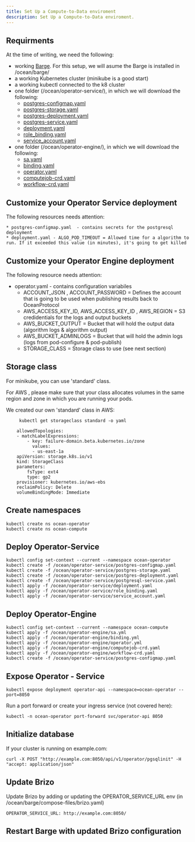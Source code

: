 ```yaml
---
title: Set Up a Compute-to-Data enviroment
description: Set Up a Compute-to-Data enviroment.
---
```



## Requirments

At the time of writing, we need the following:

* working [Barge](https://github.com/oceanprotocol/barge). For this setup, we will asume the Barge is installed in /ocean/barge/
* a working Kubernetes cluster (minikube is a good start)
* a working kubectl connected to the k8 cluster
* one folder (/ocean/operator-service/), in which we will download the following:
    * [postgres-configmap.yaml](https://github.com/oceanprotocol/operator-service/blob/develop/deploy_on_k8s/postgres-configmap.yaml)
    * [postgres-storage.yaml](https://github.com/oceanprotocol/operator-service/blob/develop/deploy_on_k8s/postgres-storage.yaml)
    * [postgres-deployment.yaml](https://github.com/oceanprotocol/operator-service/blob/develop/deploy_on_k8s/postgres-deployment.yaml)
    * [postgres-service.yaml](https://github.com/oceanprotocol/operator-service/blob/develop/deploy_on_k8s/postgres-service.yaml)
    * [deployment.yaml](https://github.com/oceanprotocol/operator-service/blob/develop/deploy_on_k8s/deployment.yaml)
    * [role_binding.yaml](https://github.com/oceanprotocol/operator-service/blob/develop/deploy_on_k8s/role_binding.yaml)
    * [service_account.yaml](https://github.com/oceanprotocol/operator-service/blob/develop/deploy_on_k8s/service_account.yaml)
* one folder (/ocean/operator-engine/), in which we will download the following:
    * [sa.yaml](https://github.com/oceanprotocol/operator-engine/blob/develop/k8s_install/sa.yml)
    * [binding.yaml](https://github.com/oceanprotocol/operator-engine/blob/develop/k8s_install/binding.yml)
    * [operator.yaml](https://github.com/oceanprotocol/operator-engine/blob/develop/k8s_install/operator.yml)        
    * [computejob-crd.yaml](https://github.com/oceanprotocol/operator-engine/blob/develop/k8s_install/computejob-crd.yml)
    * [workflow-crd.yaml](https://github.com/oceanprotocol/operator-engine/blob/develop/k8s_install/workflow-crd.yml)    

## Customize your Operator Service deployment

The following resources needs attention:

    * postgres-configmap.yaml  - contains secrets for the postgresql deployment
    * deployment.yaml - ALGO_POD_TIMEOUT = Allowed time for a algorithm to run. If it exceeded this value (in minutes), it's going to get killed

## Customize your Operator Engine deployment

The following resource needs attention:

* operator.yaml  - contains configuration variabiles
    * ACCOUNT_JSON , ACCOUNT_PASSWORD = Defines the account that is going to be used when publishing results back to OceanProtocol
    * AWS_ACCESS_KEY_ID, AWS_ACCESS_KEY_ID , AWS_REGION = S3 credidentials for the logs and output buckets
    * AWS_BUCKET_OUTPUT  = Bucket that will hold the output data (algorithm logs & algorithm output)
    * AWS_BUCKET_ADMINLOGS = Bucket that will hold the admin logs (logs from pod-configure & pod-publish)
    * STORAGE_CLASS = Storage class to use (see next section)

## Storage class

For minikube, you can use 'standard' class.

For AWS , please make sure that your class allocates volumes in the same region and zone in which you are running your pods.

We created our own 'standard' class in AWS:
```
     kubectl get storageclass standard -o yaml
```

```
    allowedTopologies:
    - matchLabelExpressions:
        - key: failure-domain.beta.kubernetes.io/zone
          values:
          - us-east-1a
    apiVersion: storage.k8s.io/v1
    kind: StorageClass
    parameters:
        fsType: ext4
        type: gp2
    provisioner: kubernetes.io/aws-ebs
    reclaimPolicy: Delete
    volumeBindingMode: Immediate
```
    
## Create namespaces

```
kubectl create ns ocean-operator
kubectl create ns ocean-compute
```

## Deploy Operator-Service

```
kubectl config set-context --current --namespace ocean-operator
kubectl create -f /ocean/operator-service/postgres-configmap.yaml
kubectl create -f /ocean/operator-service/postgres-storage.yaml
kubectl create -f /ocean/operator-service/postgres-deployment.yaml
kubectl create -f /ocean/operator-service/postgresql-service.yaml
kubectl apply -f /ocean/operator-service/deployment.yaml
kubectl apply -f /ocean/operator-service/role_binding.yaml
kubectl apply -f /ocean/operator-service/service_account.yaml
```

## Deploy Operator-Engine

```
kubectl config set-context --current --namespace ocean-compute
kubectl apply -f /ocean/operator-engine/sa.yml
kubectl apply -f /ocean/operator-engine/binding.yml
kubectl apply -f /ocean/operator-engine/operator.yml
kubectl apply -f /ocean/operator-engine/computejob-crd.yaml
kubectl apply -f /ocean/operator-engine/workflow-crd.yaml
kubectl create -f /ocean/operator-service/postgres-configmap.yaml
```

## Expose Operator - Service

```
kubectl expose deployment operator-api --namespace=ocean-operator --port=8050
```

Run a port forward or create your ingress service (not covered here):

```
kubectl -n ocean-operator port-forward svc/operator-api 8050
```

## Initialize database

If your cluster is running on example.com:

```
curl -X POST "http://example.com:8050/api/v1/operator/pgsqlinit" -H  "accept: application/json"
```

## Update Brizo

Update Brizo by adding or updating the OPERATOR_SERVICE_URL env  (in /ocean/barge/compose-files/brizo.yaml)

```
OPERATOR_SERVICE_URL: http://example.com:8050/
```

## Restart Barge with updated Brizo configuration
